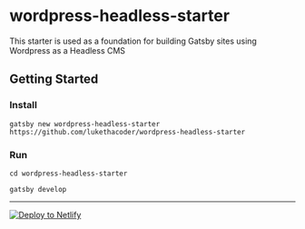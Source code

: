 # wordpress-headless-starter

This starter is used as a foundation for building Gatsby sites using Wordpress as a Headless CMS

## Getting Started

### Install
`gatsby new wordpress-headless-starter https://github.com/lukethacoder/wordpress-headless-starter`

### Run
`cd wordpress-headless-starter`

`gatsby develop`

---

[![Deploy to Netlify](https://www.netlify.com/img/deploy/button.svg)](https://app.netlify.com/start/deploy?repository=https://github.com/lukethacoder/wordpress-headless-starter)
